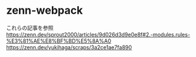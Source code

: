 # zenn-webpack
これらの記事を参照
https://zenn.dev/sprout2000/articles/9d026d3d9e0e8f#2.-modules.rules-%E3%81%AE%E8%BF%BD%E5%8A%A0
https://zenn.dev/yukihaga/scraps/3a2ce1ae7fa890
